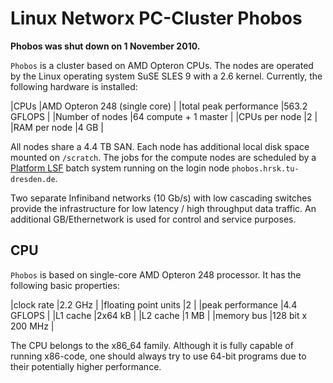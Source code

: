 # Linux Networx PC-Cluster Phobos

**Phobos was shut down on 1 November 2010.**

`Phobos` is a cluster based on AMD Opteron CPUs. The nodes are operated
by the Linux operating system SuSE SLES 9 with a 2.6 kernel. Currently,
the following hardware is installed:

|CPUs \|AMD Opteron 248 (single core) |
|total peak performance |563.2 GFLOPS |
|Number of nodes |64 compute + 1 master |
|CPUs per node |2 |
|RAM per node |4 GB |

All nodes share a 4.4 TB SAN. Each node has additional local disk space mounted on `/scratch`. The jobs for the
compute nodes are scheduled by a [Platform LSF](PlatformLSF.md) batch system running on the login
node `phobos.hrsk.tu-dresden.de`.

Two separate Infiniband networks (10 Gb/s) with low cascading switches provide the infrastructure
for low latency / high throughput data traffic. An additional GB/Ethernetwork is used for control
and service purposes.

## CPU

`Phobos` is based on single-core AMD Opteron 248 processor. It has the
following basic properties:

|clock rate |2.2 GHz |
|floating point units |2 |
|peak performance |4.4 GFLOPS |
|L1 cache |2x64 kB |
|L2 cache |1 MB |
|memory bus |128 bit x 200 MHz |

The CPU belongs to the x86_64 family. Although it is fully capable of
running x86-code, one should always try to use 64-bit programs due to
their potentially higher performance.
